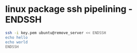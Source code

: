 # linux package ssh pipelining - ENDSSH

```sh
ssh -i key.pem ubuntu@remove_server << ENDSSH
echo hello
echo world
ENDSSH
```
